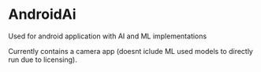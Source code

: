 # AndroidAi
Used for android application with AI and ML implementations

Currently contains a camera app (doesnt iclude ML used models to directly run due to licensing).
